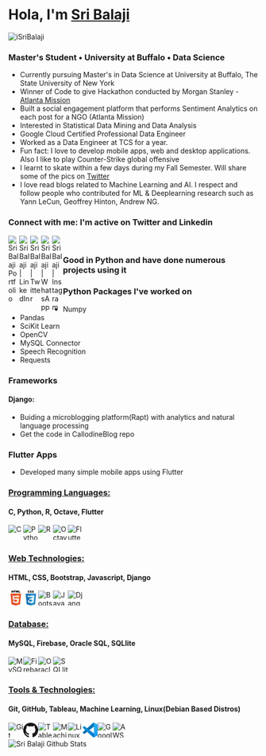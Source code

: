 <h1>Hola, I'm <a href="https://isribalaji.in/">Sri Balaji</a>
<!--   <img src="https://raw.githubusercontent.com/ABSphreak/ABSphreak/master/gifs/Hi.gif" width="30px"> -->
</h1>

<p align="left"> <img src="https://komarev.com/ghpvc/?username=iSriBalaji&label=Views&color=blue&style=flat" alt="iSriBalaji" /> </p>

### Master's Student • University at Buffalo • Data Science
- Currently pursuing Master's in Data Science at University at Buffalo, The State University of New York
- Winner of Code to give Hackathon conducted by Morgan Stanley - <a href="https://atlanta-mission.herokuapp.com/">Atlanta Mission</a>
- Built a social engagement platform that performs Sentiment Analytics on each post for a NGO (Atlanta Mission)
- Interested in Statistical Data Mining and Data Analysis
- Google Cloud Certified Professional Data Engineer
- Worked as a Data Engineer at TCS for a year.
- Fun fact: I love to develop mobile apps, web and desktop applications. Also I like to play Counter-Strike global offensive
- I learnt to skate within a few days during my Fall Semester. Will share some of the pics on [Twitter] 
- I love read blogs related to Machine Learning and AI. I respect and follow people who contributed for ML & Deeplearning research such as Yann LeCun, Geoffrey Hinton, Andrew NG.
<!-- <a href="https://twitter.com/isribalaji">Twitter</a> -->

### Connect with me: I'm active on Twitter and Linkedin

[<img align="left" alt="Sri Balaji Portfolio" width="22px" src="https://cdn-icons-png.flaticon.com/512/3884/3884864.png" />][website]
[<img align="left" alt="Sri Balaji | LinkedIn" width="22px" src="https://cdn-icons-png.flaticon.com/512/174/174857.png" />][linkedin]
[<img align="left" alt="Sri Balaji | Twitter" width="22px" src="https://cdn-icons-png.flaticon.com/512/733/733579.png" />][twitter]
[<img align="left" alt="Sri Balaji | WhatsApp" width="22px" src="https://cdn-icons-png.flaticon.com/512/733/733585.png" />][whatsapp]
[<img align="left" alt="Sri Balaji | Instagram" width="22px" src="https://cdn-icons-png.flaticon.com/512/174/174855.png" />][instagram]

[whatsapp]:https://wa.me/+17169863583
[website]: https://isribalaji.in/
[twitter]: https://twitter.com/isribalaji
[instagram]: https://www.instagram.com/isribalaji/
[linkedin]: https://www.linkedin.com/in/sri-balaji/
<br />

### Good in Python and have done numerous projects using it
### Python Packages I've worked on
- Numpy
- Pandas
- SciKit Learn
- OpenCV
- MySQL Connector
- Speech Recognition
- Requests

### Frameworks
#### Django: 
- Buiding a microblogging platform(Rapt) with analytics and natural language processing
- Get the code in CallodineBlog repo

### Flutter Apps
- Developed many simple mobile apps using Flutter

### <ins> Programming Languages: </ins>
#### C, Python, R, Octave, Flutter
<img align="left" height="30" width="30" alt="C" src="https://upload.wikimedia.org/wikipedia/commons/thumb/1/18/C_Programming_Language.svg/695px-C_Programming_Language.svg.png" />
<img align="left" height="30" width="30" alt="Python" src="https://upload.wikimedia.org/wikipedia/commons/thumb/c/c3/Python-logo-notext.svg/600px-Python-logo-notext.svg.png" />
<img align="left" height="30" width="30" alt="R" src="https://cdn-icons-png.flaticon.com/512/2103/2103665.png" />
<img align="left" height="30" width="30" alt="Octave" src="https://upload.wikimedia.org/wikipedia/commons/thumb/6/6a/Gnu-octave-logo.svg/1024px-Gnu-octave-logo.svg.png" />
<img align="left" height="30" width="30" alt="Flutter" src="https://cdn.iconscout.com/icon/free/png-256/flutter-2038877-1720090.png" />
<br />
<br />

<!-- ### <ins> Scientific Programming Language: </ins>
#### R, Octave
<img align="left" height="30" width="30" alt="R" src="https://cdn-icons-png.flaticon.com/512/2103/2103665.png" />
<img align="left" height="30" width="30" alt="Octave" src="https://upload.wikimedia.org/wikipedia/commons/thumb/6/6a/Gnu-octave-logo.svg/1024px-Gnu-octave-logo.svg.png" />
<br />
<br /> -->

### <ins> Web Technologies: </ins>
#### HTML, CSS, Bootstrap, Javascript, Django
<img align="left" height="30" width="30" alt="HTML5" src="https://raw.githubusercontent.com/github/explore/80688e429a7d4ef2fca1e82350fe8e3517d3494d/topics/html/html.png" />
<img align="left" height="30" width="30" alt="CSS3" src="https://raw.githubusercontent.com/github/explore/80688e429a7d4ef2fca1e82350fe8e3517d3494d/topics/css/css.png" />
<img align="left" height="30" width="30" alt="Bootstrap" src="https://cdn-icons-png.flaticon.com/512/5968/5968672.png" />
<img align="left" height="30" width="30" alt="Javascript" src="https://cdn-icons-png.flaticon.com/512/5968/5968292.png" />
<img align="left" height="30" width="30" alt="Django" src="https://icon-library.com/images/django-icon/django-icon-0.jpg" />
<br />
<br />

### <ins> Database: </ins>
#### MySQL, Firebase, Oracle SQL, SQLlite
<img align="left" height="30" width="30" alt="MySQL"  src="https://cdn-icons-png.flaticon.com/512/5968/5968313.png" />
<img align="left" height="30" width="30" alt="Firebase"  src="https://cdn.freebiesupply.com/logos/large/2x/firebase-1-logo-png-transparent.png" />
<img align="left" height="30" width="30" alt="Oracle SQL"  src="https://cdn-icons-png.flaticon.com/512/5969/5969170.png" />
<img align="left" height="30" width="30" alt="SQLlite" src="https://upload.wikimedia.org/wikipedia/commons/thumb/9/97/Sqlite-square-icon.svg/1200px-Sqlite-square-icon.svg.png" />
<br />
<br />

### <ins> Tools & Technologies: </ins>
#### Git, GitHub, Tableau, Machine Learning, Linux(Debian Based Distros)
<img align="left" height="30" width="30" alt="Git" src="https://cdn-icons-png.flaticon.com/512/2111/2111288.png" />
<img align="left" height="30" width="30" alt="GitHub" src="https://raw.githubusercontent.com/github/explore/78df643247d429f6cc873026c0622819ad797942/topics/github/github.png" />
<img align="left" height="30" width="30" alt="Tableau" src="https://sybyl.com/wp-content/uploads/2019/11/Tableau-Logo-for-website.jpg" />
<img align="left" height="30" width="30" alt="Machine Learning" src="https://cdn-icons-png.flaticon.com/512/2103/2103633.png" />
<img align="left" height="30" width="30" alt="Linux" src="https://cdn-icons-png.flaticon.com/512/226/226772.png" />
<img align="left" height="30" width="30" alt="Visual Studio Code" src="https://raw.githubusercontent.com/github/explore/80688e429a7d4ef2fca1e82350fe8e3517d3494d/topics/visual-studio-code/visual-studio-code.png" />
<img align="left" height="30" width="30" alt="Google CLoud"  src="https://cdn-icons-png.flaticon.com/512/873/873117.png" />
<img align="left" height="30" width="30" alt="AWS"  src="https://pbs.twimg.com/profile_images/1473756532827246593/KRgw2UkV_400x400.jpg" />
<br />
<br />

<!-- ### <ins> Cloud Technologies: </ins>
#### Google Cloud, AWS
<img align="left" height="30" width="30" alt="Google CLoud"  src="https://cdn-icons-png.flaticon.com/512/873/873117.png" />
<img align="left" height="30" width="30" alt="AWS"  src="https://www.illumina.com/content/dam/illumina-marketing/images/company/doing-business/aws-logo-web-graphic.jpg" />
<br />
<br /> -->

<!-- ### <ins> OS </ins>
#### Linux(Debian Based Distros), Windows
<img align="left" height="30" width="30" alt="Linux" src="https://cdn-icons-png.flaticon.com/512/226/226772.png" />
<img align="left" height="30" width="30" alt="Windows" src="https://cdn-icons-png.flaticon.com/512/732/732225.png" />
<br />
<br /> -->

<img alt="Sri Balaji Github Stats" align = "left" src="https://github-readme-stats.vercel.app/api?username=iSriBalaji&show_icons=true&hide_border=false" />
<!-- [![Top Langs](https://github-readme-stats.vercel.app/api/top-langs/?username=isribalaji)](https://github.com/isribalaji/github-readme-stats) -->
